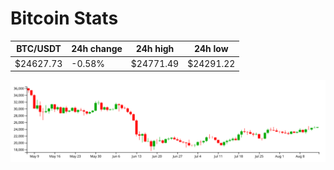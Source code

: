 # Bitcoin Stats

BTC/USDT|24h change|24h high|24h low|
|---|---|---|---|
|$24627.73|-0.58%|$24771.49|$24291.22|

<img src="./chart.svg">
